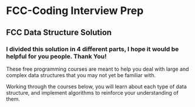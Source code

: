# FCC-Coding Interview Prep

## FCC Data Structure Solution

### I divided this solution in 4 different parts, I hope it would be helpful for you people. Thank You!

These free programming courses are meant to help you deal with large and complex data structures that you may not yet be familiar with.

Working through the courses below, you will learn about each type of data structure, and implement algorithms to reinforce your understanding of them.
